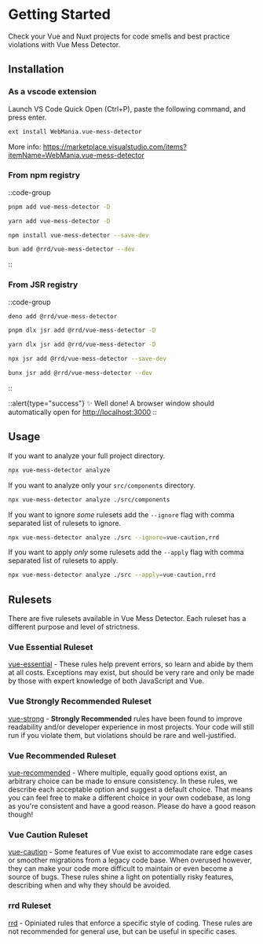 # Getting Started

Check your Vue and Nuxt projects for code smells and best practice violations with Vue Mess Detector.

## Installation

### As a vscode extension

Launch VS Code Quick Open (Ctrl+P), paste the following command, and press enter.

```bash
ext install WebMania.vue-mess-detector
```

More info: https://marketplace.visualstudio.com/items?itemName=WebMania.vue-mess-detector

### From npm registry

::code-group

  ```bash [pnpm]
  pnpm add vue-mess-detector -D
  ```

  ```bash [yarn]
  yarn add vue-mess-detector -D
  ```

  ```bash [npm]
  npm install vue-mess-detector --save-dev
  ```

  ```bash [bun]
  bun add @rrd/vue-mess-detector --dev
  ```

::

### From JSR registry

::code-group

  ```bash [deno]
  deno add @rrd/vue-mess-detector
  ```

  ```bash [pnpm]
  pnpm dlx jsr add @rrd/vue-mess-detector -D
  ```

  ```bash [yarn]
  yarn dlx jsr add @rrd/vue-mess-detector -D
  ```

  ```bash [npm]
  npx jsr add @rrd/vue-mess-detector --save-dev
  ```

  ```bash [bun]
  bunx jsr add @rrd/vue-mess-detector --dev
  ```

::

::alert{type="success"}
✨ Well done! A browser window should automatically open for <http://localhost:3000>
::

## Usage

If you want to analyze your full project directory.

```bash
npx vue-mess-detector analyze
```

If you want to analyze only your `src/components` directory.

```bash
npx vue-mess-detector analyze ./src/components
```

If you want to ignore *some* rulesets add the `--ignore` flag with comma separated list of rulesets to ignore.

```bash
npx vue-mess-detector analyze ./src --ignore=vue-caution,rrd
```

If you want to apply *only* some rulesets add the `--apply` flag with comma separated list of rulesets to apply.

```bash
npx vue-mess-detector analyze ./src --apply=vue-caution,rrd
```

## Rulesets

There are five rulesets available in Vue Mess Detector. Each ruleset has a different purpose and level of strictness.

### Vue Essential Ruleset

[vue-essential](/rules/vue-essential) - These rules help prevent errors, so learn and abide by them at all costs. Exceptions may exist, but should be very rare and only be made by those with expert knowledge of both JavaScript and Vue.

### Vue Strongly Recommended Ruleset

[vue-strong](/rules/vue-strong) - **Strongly Recommended** rules have been found to improve readability and/or developer experience in most projects. Your code will still run if you violate them, but violations should be rare and well-justified.

### Vue Recommended Ruleset

[vue-recommended](/rules/vue-recommended) - Where multiple, equally good options exist, an arbitrary choice can be made to ensure consistency. In these rules, we describe each acceptable option and suggest a default choice. That means you can feel free to make a different choice in your own codebase, as long as you're consistent and have a good reason. Please do have a good reason though!

### Vue Caution Ruleset

[vue-caution](/rules/vue-caution) - Some features of Vue exist to accommodate rare edge cases or smoother migrations from a legacy code base. When overused however, they can make your code more difficult to maintain or even become a source of bugs. These rules shine a light on potentially risky features, describing when and why they should be avoided.

### rrd Ruleset

[rrd](/rules/rrd) - Opiniated rules that enforce a specific style of coding. These rules are not recommended for general use, but can be useful in specific cases.
